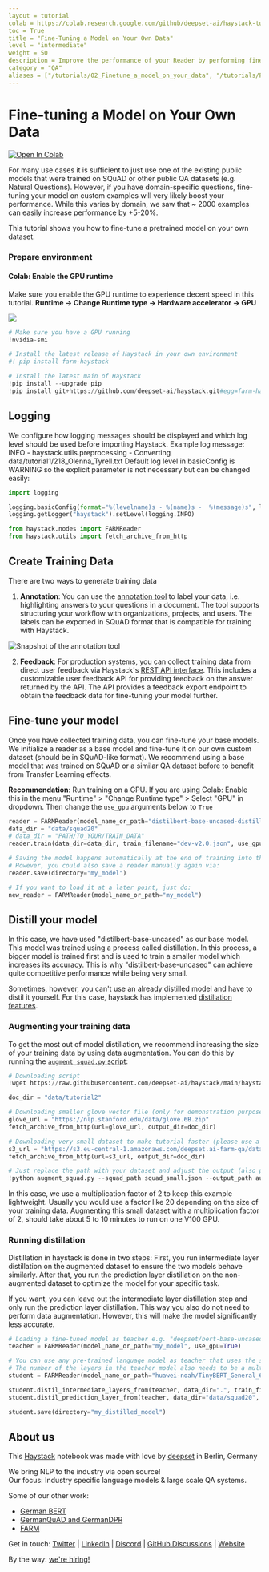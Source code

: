```yaml
---
layout = tutorial
colab = https://colab.research.google.com/github/deepset-ai/haystack-tutorials/blob/main/tutorials/02_Finetune_a_model_on_your_data.ipynb
toc = True
title = "Fine-Tuning a Model on Your Own Data"
level = "intermediate"
weight = 50
description = Improve the performance of your Reader by performing fine-tuning.
category = "QA"
aliases = ["/tutorials/02_Finetune_a_model_on_your_data", "/tutorials/Finetune_a_model_on_your_data", "/tutorials/2"]
---
```

    

# Fine-tuning a Model on Your Own Data

[![Open In Colab](https://colab.research.google.com/assets/colab-badge.svg)](https://colab.research.google.com/github/deepset-ai/haystack-tutorials/blob/main/tutorials/02_Finetune_a_model_on_your_data.ipynb)

For many use cases it is sufficient to just use one of the existing public models that were trained on SQuAD or other public QA datasets (e.g. Natural Questions).
However, if you have domain-specific questions, fine-tuning your model on custom examples will very likely boost your performance.
While this varies by domain, we saw that ~ 2000 examples can easily increase performance by +5-20%.

This tutorial shows you how to fine-tune a pretrained model on your own dataset.

### Prepare environment

#### Colab: Enable the GPU runtime
Make sure you enable the GPU runtime to experience decent speed in this tutorial.
**Runtime -> Change Runtime type -> Hardware accelerator -> GPU**

<img src="https://raw.githubusercontent.com/deepset-ai/haystack/main/docs/img/colab_gpu_runtime.jpg">


```python
# Make sure you have a GPU running
!nvidia-smi
```


```python
# Install the latest release of Haystack in your own environment
#! pip install farm-haystack

# Install the latest main of Haystack
!pip install --upgrade pip
!pip install git+https://github.com/deepset-ai/haystack.git#egg=farm-haystack[colab]
```

## Logging

We configure how logging messages should be displayed and which log level should be used before importing Haystack.
Example log message:
INFO - haystack.utils.preprocessing -  Converting data/tutorial1/218_Olenna_Tyrell.txt
Default log level in basicConfig is WARNING so the explicit parameter is not necessary but can be changed easily:


```python
import logging

logging.basicConfig(format="%(levelname)s - %(name)s -  %(message)s", level=logging.WARNING)
logging.getLogger("haystack").setLevel(logging.INFO)
```


```python
from haystack.nodes import FARMReader
from haystack.utils import fetch_archive_from_http
```


## Create Training Data

There are two ways to generate training data

1. **Annotation**: You can use the [annotation tool](https://haystack.deepset.ai/guides/annotation) to label your data, i.e. highlighting answers to your questions in a document. The tool supports structuring your workflow with organizations, projects, and users. The labels can be exported in SQuAD format that is compatible for training with Haystack.

![Snapshot of the annotation tool](https://raw.githubusercontent.com/deepset-ai/haystack/main/docs/img/annotation_tool.png)

2. **Feedback**: For production systems, you can collect training data from direct user feedback via Haystack's [REST API interface](https://github.com/deepset-ai/haystack#rest-api). This includes a customizable user feedback API for providing feedback on the answer returned by the API. The API provides a feedback export endpoint to obtain the feedback data for fine-tuning your model further.


## Fine-tune your model

Once you have collected training data, you can fine-tune your base models.
We initialize a reader as a base model and fine-tune it on our own custom dataset (should be in SQuAD-like format).
We recommend using a base model that was trained on SQuAD or a similar QA dataset before to benefit from Transfer Learning effects.

**Recommendation**: Run training on a GPU.
If you are using Colab: Enable this in the menu "Runtime" > "Change Runtime type" > Select "GPU" in dropdown.
Then change the `use_gpu` arguments below to `True`


```python
reader = FARMReader(model_name_or_path="distilbert-base-uncased-distilled-squad", use_gpu=True)
data_dir = "data/squad20"
# data_dir = "PATH/TO_YOUR/TRAIN_DATA"
reader.train(data_dir=data_dir, train_filename="dev-v2.0.json", use_gpu=True, n_epochs=1, save_dir="my_model")
```


```python
# Saving the model happens automatically at the end of training into the `save_dir` you specified
# However, you could also save a reader manually again via:
reader.save(directory="my_model")
```


```python
# If you want to load it at a later point, just do:
new_reader = FARMReader(model_name_or_path="my_model")
```

## Distill your model
In this case, we have used "distilbert-base-uncased" as our base model. This model was trained using a process called distillation. In this process, a bigger model is trained first and is used to train a smaller model which increases its accuracy. This is why "distilbert-base-uncased" can achieve quite competitive performance while being very small.

Sometimes, however, you can't use an already distilled model and have to distil it yourself. For this case, haystack has implemented [distillation features](https://haystack.deepset.ai/guides/model-distillation).

### Augmenting your training data
To get the most out of model distillation, we recommend increasing the size of your training data by using data augmentation. You can do this by running the [`augment_squad.py` script](https://github.com/deepset-ai/haystack/blob/main/haystack/utils/augment_squad.py):


```python
# Downloading script
!wget https://raw.githubusercontent.com/deepset-ai/haystack/main/haystack/utils/augment_squad.py

doc_dir = "data/tutorial2"

# Downloading smaller glove vector file (only for demonstration purposes)
glove_url = "https://nlp.stanford.edu/data/glove.6B.zip"
fetch_archive_from_http(url=glove_url, output_dir=doc_dir)

# Downloading very small dataset to make tutorial faster (please use a bigger dataset for real use cases)
s3_url = "https://s3.eu-central-1.amazonaws.com/deepset.ai-farm-qa/datasets/documents/squad_small.json.zip"
fetch_archive_from_http(url=s3_url, output_dir=doc_dir)

# Just replace the path with your dataset and adjust the output (also please remove glove path to use bigger glove vector file)
!python augment_squad.py --squad_path squad_small.json --output_path augmented_dataset.json --multiplication_factor 2 --glove_path glove.6B.300d.txt
```

In this case, we use a multiplication factor of 2 to keep this example lightweight. Usually you would use a factor like 20 depending on the size of your training data. Augmenting this small dataset with a multiplication factor of 2, should take about 5 to 10 minutes to run on one V100 GPU.

### Running distillation
Distillation in haystack is done in two steps: First, you run intermediate layer distillation on the augmented dataset to ensure the two models behave similarly. After that, you run the prediction layer distillation on the non-augmented dataset to optimize the model for your specific task.

If you want, you can leave out the intermediate layer distillation step and only run the prediction layer distillation. This way you also do not need to perform data augmentation. However, this will make the model significantly less accurate.


```python
# Loading a fine-tuned model as teacher e.g. "deepset/​bert-​base-​uncased-​squad2"
teacher = FARMReader(model_name_or_path="my_model", use_gpu=True)

# You can use any pre-trained language model as teacher that uses the same tokenizer as the teacher model.
# The number of the layers in the teacher model also needs to be a multiple of the number of the layers in the student.
student = FARMReader(model_name_or_path="huawei-noah/TinyBERT_General_6L_768D", use_gpu=True)

student.distil_intermediate_layers_from(teacher, data_dir=".", train_filename="augmented_dataset.json", use_gpu=True)
student.distil_prediction_layer_from(teacher, data_dir="data/squad20", train_filename="dev-v2.0.json", use_gpu=True)

student.save(directory="my_distilled_model")
```

## About us

This [Haystack](https://github.com/deepset-ai/haystack/) notebook was made with love by [deepset](https://deepset.ai/) in Berlin, Germany

We bring NLP to the industry via open source!  
Our focus: Industry specific language models & large scale QA systems.  
  
Some of our other work: 
- [German BERT](https://deepset.ai/german-bert)
- [GermanQuAD and GermanDPR](https://deepset.ai/germanquad)
- [FARM](https://github.com/deepset-ai/FARM)

Get in touch:
[Twitter](https://twitter.com/deepset_ai) | [LinkedIn](https://www.linkedin.com/company/deepset-ai/) | [Discord](https://haystack.deepset.ai/community/join) | [GitHub Discussions](https://github.com/deepset-ai/haystack/discussions) | [Website](https://deepset.ai)

By the way: [we're hiring!](https://www.deepset.ai/jobs)

